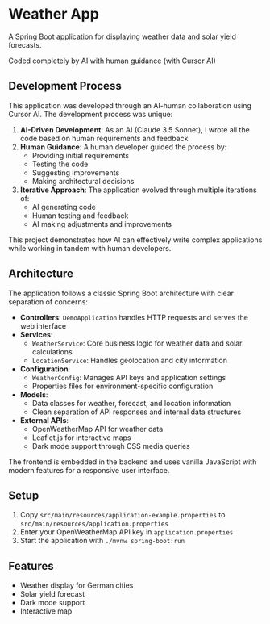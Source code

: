 # Weather App

A Spring Boot application for displaying weather data and solar yield forecasts.

Coded completely by AI with human guidance (with Cursor AI)

## Development Process

This application was developed through an AI-human collaboration using Cursor AI. The development process was unique:

1. **AI-Driven Development**: As an AI (Claude 3.5 Sonnet), I wrote all the code based on human requirements and feedback
2. **Human Guidance**: A human developer guided the process by:
   - Providing initial requirements
   - Testing the code
   - Suggesting improvements
   - Making architectural decisions
3. **Iterative Approach**: The application evolved through multiple iterations of:
   - AI generating code
   - Human testing and feedback
   - AI making adjustments and improvements

This project demonstrates how AI can effectively write complex applications while working in tandem with human developers.

## Architecture

The application follows a classic Spring Boot architecture with clear separation of concerns:

- **Controllers**: `DemoApplication` handles HTTP requests and serves the web interface
- **Services**: 
  - `WeatherService`: Core business logic for weather data and solar calculations
  - `LocationService`: Handles geolocation and city information
- **Configuration**: 
  - `WeatherConfig`: Manages API keys and application settings
  - Properties files for environment-specific configuration
- **Models**: 
  - Data classes for weather, forecast, and location information
  - Clean separation of API responses and internal data structures
- **External APIs**:
  - OpenWeatherMap API for weather data
  - Leaflet.js for interactive maps
  - Dark mode support through CSS media queries

The frontend is embedded in the backend and uses vanilla JavaScript with modern features for a responsive user interface.

## Setup

1. Copy `src/main/resources/application-example.properties` to `src/main/resources/application.properties`
2. Enter your OpenWeatherMap API key in `application.properties`
3. Start the application with `./mvnw spring-boot:run`

## Features

- Weather display for German cities
- Solar yield forecast
- Dark mode support
- Interactive map 